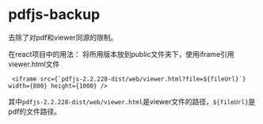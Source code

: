 # pdfjs-backup
去除了对pdf和viewer同源的限制。

在react项目中的用法：
将所用版本放到public文件夹下，使用iframe引用viewer.html文件
```
 <iframe src={`pdfjs-2.2.228-dist/web/viewer.html?file=${fileUrl}`} width={800} height={1000} />
```
其中```pdfjs-2.2.228-dist/web/viewer.html```是viewer文件的路径，```${fileUrl}```是pdf的文件路径。

